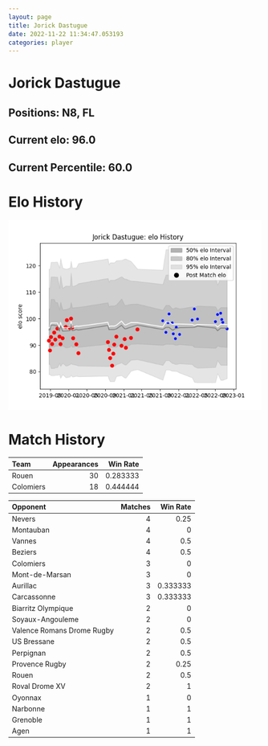 ```yaml
---  
layout: page  
title: Jorick Dastugue  
date: 2022-11-22 11:34:47.053193  
categories: player  
---
```

# Jorick Dastugue

## Positions: N8, FL

## Current elo: 96.0

## Current Percentile: 60.0

# Elo History


![elo history](history_JorickDastugue.png)
# Match History


| Team      |   Appearances |   Win Rate |
|:----------|--------------:|-----------:|
| Rouen     |            30 |   0.283333 |
| Colomiers |            18 |   0.444444 |

| Opponent                   |   Matches |   Win Rate |
|:---------------------------|----------:|-----------:|
| Nevers                     |         4 |   0.25     |
| Montauban                  |         4 |   0        |
| Vannes                     |         4 |   0.5      |
| Beziers                    |         4 |   0.5      |
| Colomiers                  |         3 |   0        |
| Mont-de-Marsan             |         3 |   0        |
| Aurillac                   |         3 |   0.333333 |
| Carcassonne                |         3 |   0.333333 |
| Biarritz Olympique         |         2 |   0        |
| Soyaux-Angouleme           |         2 |   0        |
| Valence Romans Drome Rugby |         2 |   0.5      |
| US Bressane                |         2 |   0.5      |
| Perpignan                  |         2 |   0.5      |
| Provence Rugby             |         2 |   0.25     |
| Rouen                      |         2 |   0.5      |
| Roval Drome XV             |         2 |   1        |
| Oyonnax                    |         1 |   0        |
| Narbonne                   |         1 |   1        |
| Grenoble                   |         1 |   1        |
| Agen                       |         1 |   1        |